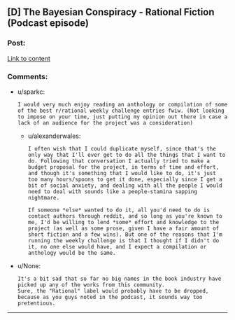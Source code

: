 ## [D] The Bayesian Conspiracy - Rational Fiction (Podcast episode)

### Post:

[Link to content](http://www.thebayesianconspiracy.com/2018/07/63-rational-fiction/)

### Comments:

- u/sparkc:
  ```
  I would very much enjoy reading an anthology or compilation of some of the best r/rational weekly challenge entries fwiw. (Not looking to impose on your time, just putting my opinion out there in case a lack of an audience for the project was a consideration)
  ```

  - u/alexanderwales:
    ```
    I often wish that I could duplicate myself, since that's the only way that I'll ever get to do all the things that I want to do. Following that conversation I actually tried to make a budget proposal for the project, in terms of time and effort, and though it's something that I would like to do, it's just too many hours/spoons to get it done, especially since I get a bit of social anxiety, and dealing with all the people I would need to deal with sounds like a people-stamina sapping nightmare.

    If someone *else* wanted to do it, all you'd need to do is contact authors through reddit, and so long as you're known to me, I'd be willing to lend *some* effort and knowledge to the project (as well as some prose, given I have a fair amount of short fiction and a few wins). But one of the reasons that I'm running the weekly challenge is that I thought if I didn't do it, no one else would have, and I expect a compilation or anthology would be the same.
    ```

- u/None:
  ```
  It's a bit sad that so far no big names in the book industry have picked up any of the works from this community.  
  Sure, the "Rational" label would probably have to be dropped, because as you guys noted in the podcast, it sounds way too pretentious.
  ```

---

